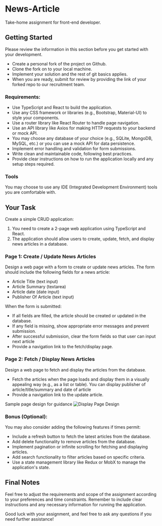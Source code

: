 # News-Article
Take-home assignment for front-end developer.

## Getting Started
Please review the information in this section before you get started with your development. 
* Create a personal fork of the project on Github.
* Clone the fork on to your local machine.
* Implement your solution and the rest of git basics applies.
* When you are ready, submit for review by providing the link of your forked repo to our recruitment team.

### Requirements:
* Use TypeScript and React to build the application.
* Use any CSS framework or libraries (e.g., Bootstrap, Material-UI) to style your components.
* Use a router library like React Router to handle page navigation.
* Use an API library like Axios for making HTTP requests to your backend or mock API.
* You may choose any database of your choice (e.g., SQLite, MongoDB, MySQL, etc.) or you can use a mock API for data persistence.
* Implement error handling and validation for form submissions.
* Write clean and maintainable code, following best practices.
* Provide clear instructions on how to run the application locally and any setup steps required.

### Tools
You may choose to use any IDE (Integrated Development Environment) tools you are comfortable with.

## Your Task
Create a simple CRUD application:
1. You need to create a 2-page web application using TypeScript and React. 
2. The application should allow users to create, update, fetch, and display news articles in a database. 

### Page 1: Create / Update News Articles
Design a web page with a form to create or update news articles. The form should include the following fields for a news article:
* Article Title (text input)
* Article Summary (textarea)
* Article date (date input)
* Publisher Of Article (text input)

When the form is submitted:
* If all fields are filled, the article should be created or updated in the database.
* If any field is missing, show appropriate error messages and prevent submission.
* After successful submission, clear the form fields so that user can input next article
* Provide a navigation link to the fetch/display page.

### Page 2: Fetch / Display News Articles
Design a web page to fetch and display the articles from the database.
* Fetch the articles when the page loads and display them in a visually appealing way (e.g., as a list or table). You can display publisher of article/title/summary and date of article
* Provide a navigation link to the update article.

Sample page design for guidance
![Display Page Design](https://github.com/chunyang-hs/news-article/blob/master/sample-display-page-design.png)

### Bonus (Optional):
You may also consider adding the following features if times permit:
* Include a refresh button to fetch the latest articles from the database.
* Add delete functionality to remove articles from the database.
* Implement pagination or infinite scrolling for fetching and displaying articles.
* Add search functionality to filter articles based on specific criteria.
* Use a state management library like Redux or MobX to manage the application's state.

## Final Notes
Feel free to adjust the requirements and scope of the assignment according to your preferences and time constraints. 
Remember to include clear instructions and any necessary information for running the application. 

Good luck with your assignment, and feel free to ask any questions if you need further assistance!
